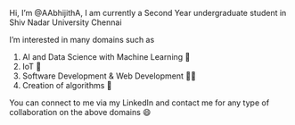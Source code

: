 Hi, I’m @AAbhijithA, I am currently a Second Year undergraduate student in Shiv Nadar University Chennai

I’m interested in many domains such as
1) AI and Data Science with Machine Learning 🤖
2) IoT 🔌
3) Software Development & Web Development 🧑‍💻
4) Creation of algorithms 🌱

You can connect to me via my LinkedIn and contact me for any type of collaboration on the above domains 😄

